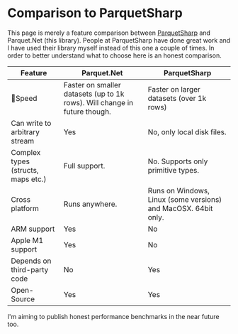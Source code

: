 # Comparison to ParquetSharp

This page is merely a feature comparison between [ParquetSharp](https://github.com/G-Research/ParquetSharp) and Parquet.Net (this library). People at ParquetSharp have done great work and I have used their library myself instead of this one a couple of times. In order to better understand what to choose here is an honest comparison.



| Feature                            | Parquet.Net                                                  | ParquetSharp                                                 |
| ---------------------------------- | ------------------------------------------------------------ | ------------------------------------------------------------ |
| 🚀Speed                             | Faster on smaller datasets (up to 1k rows). Will change in future though. | Faster on larger datasets (over 1k rows)                     |
| Can write to arbitrary stream      | Yes                                                          | No, only local disk files.                                   |
| Complex types (structs, maps etc.) | Full support.                                                | No. Supports only primitive types.                           |
| Cross platform                     | Runs anywhere.                                               | Runs on Windows, Linux (some versions) and MacOSX. 64bit only. |
| ARM support                        | Yes                                                          | No                                                           |
| Apple M1 support                   | Yes                                                          | No                                                           |
| Depends on third-party code        | No                                                           | Yes                                                          |
| Open-Source                        | Yes                                                          | Yes                                                          |

I'm aiming to publish honest performance benchmarks in the near future too.